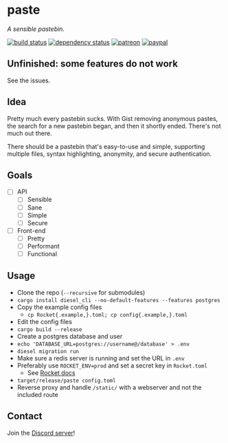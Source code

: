 # paste

*A sensible pastebin.*

[![build status](https://travis-ci.org/jkcclemens/paste.svg?branch=master)](https://travis-ci.org/jkcclemens/paste)
[![dependency status](https://deps.rs/repo/github/jkcclemens/paste/status.svg)](https://deps.rs/repo/github/jkcclemens/paste)
[![patreon](https://img.shields.io/badge/donate-patreon-blue.svg)](https://www.patreon.com/jkcclemens/overview)
[![paypal](https://img.shields.io/badge/donate-paypal-blue.svg)](https://paypal.me/jkcclemens)

## Unfinished: some features do not work

See the issues.

## Idea

Pretty much every pastebin sucks. With Gist removing anonymous pastes, the search for a new pastebin
began, and then it shortly ended. There's not much out there.

There should be a pastebin that's easy-to-use and simple, supporting multiple files, syntax
highlighting, anonymity, and secure authentication.

## Goals

- [ ] API
  - [ ] Sensible
  - [ ] Sane
  - [ ] Simple
  - [ ] Secure
- [ ] Front-end
  - [ ] Pretty
  - [ ] Performant
  - [ ] Functional

## Usage

- Clone the repo (`--recursive` for submodules)
- `cargo install diesel_cli --no-default-features --features postgres`
- Copy the example config files
  - `cp Rocket{.example,}.toml; cp config{.example,}.toml`
- Edit the config files
- `cargo build --release`
- Create a postgres database and user
- `echo 'DATABASE_URL=postgres://username@/database' > .env`
- `diesel migration run`
- Make sure a redis server is running and set the URL in `.env`
- Preferably use `ROCKET_ENV=prod` and set a secret key in `Rocket.toml`
  - See [Rocket docs](https://rocket.rs/guide/configuration/)
- `target/release/paste config.toml`
- Reverse proxy and handle `/static/` with a webserver and not the included route

## Contact

Join the [Discord server](https://discord.gg/EnqSwJK)!

